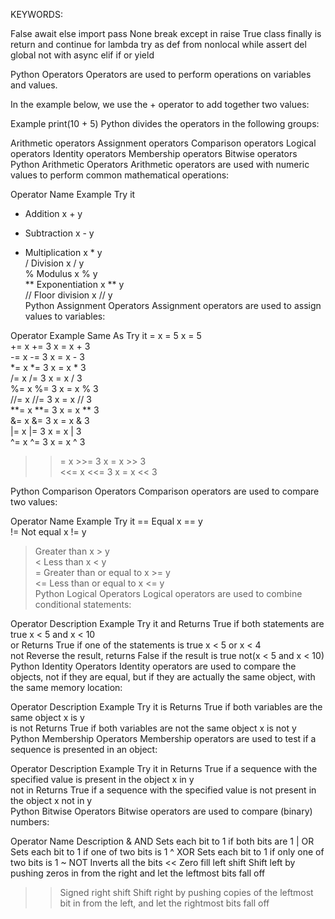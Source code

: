 KEYWORDS:

False	await	else	import	pass
None	break	except	in	raise
True	class	finally	is	return
and	continue	for	lambda	try
as	def	from	nonlocal	while
assert	del	global	not	with
async	elif	if	or	yield

Python Operators
Operators are used to perform operations on variables and values.

In the example below, we use the + operator to add together two values:

Example
print(10 + 5)
Python divides the operators in the following groups:

Arithmetic operators
Assignment operators
Comparison operators
Logical operators
Identity operators
Membership operators
Bitwise operators
Python Arithmetic Operators
Arithmetic operators are used with numeric values to perform common mathematical operations:

Operator	Name	Example	Try it
+	Addition	x + y	
-	Subtraction	x - y	
*	Multiplication	x * y	
/	Division	x / y	
%	Modulus	x % y	
**	Exponentiation	x ** y	
//	Floor division	x // y	
Python Assignment Operators
Assignment operators are used to assign values to variables:

Operator	Example	Same As	Try it
=	x = 5	x = 5	
+=	x += 3	x = x + 3	
-=	x -= 3	x = x - 3	
*=	x *= 3	x = x * 3	
/=	x /= 3	x = x / 3	
%=	x %= 3	x = x % 3	
//=	x //= 3	x = x // 3	
**=	x **= 3	x = x ** 3	
&=	x &= 3	x = x & 3	
|=	x |= 3	x = x | 3	
^=	x ^= 3	x = x ^ 3	
>>=	x >>= 3	x = x >> 3	
<<=	x <<= 3	x = x << 3	

Python Comparison Operators
Comparison operators are used to compare two values:

Operator	Name	Example	Try it
==	Equal	x == y	
!=	Not equal	x != y	
>	Greater than	x > y	
<	Less than	x < y	
>=	Greater than or equal to	x >= y	
<=	Less than or equal to	x <= y	
Python Logical Operators
Logical operators are used to combine conditional statements:

Operator	Description	Example	Try it
and 	Returns True if both statements are true	x < 5 and  x < 10	
or	Returns True if one of the statements is true	x < 5 or x < 4	
not	Reverse the result, returns False if the result is true	not(x < 5 and x < 10)	
Python Identity Operators
Identity operators are used to compare the objects, not if they are equal, but if they are actually the same object, with the same memory location:

Operator	Description	Example	Try it
is 	Returns True if both variables are the same object	x is y	
is not	Returns True if both variables are not the same object	x is not y	
Python Membership Operators
Membership operators are used to test if a sequence is presented in an object:

Operator	Description	Example	Try it
in 	Returns True if a sequence with the specified value is present in the object	x in y	
not in	Returns True if a sequence with the specified value is not present in the object	x not in y	
Python Bitwise Operators
Bitwise operators are used to compare (binary) numbers:

Operator	Name	Description
& 	AND	Sets each bit to 1 if both bits are 1
|	OR	Sets each bit to 1 if one of two bits is 1
 ^	XOR	Sets each bit to 1 if only one of two bits is 1
~ 	NOT	Inverts all the bits
<<	Zero fill left shift	Shift left by pushing zeros in from the right and let the leftmost bits fall off
>>	Signed right shift	Shift right by pushing copies of the leftmost bit in from the left, and let the rightmost bits fall off
